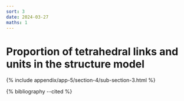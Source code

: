 ```yaml
---
sort: 3
date: 2024-03-27
maths: 1
---
```


# Proportion of tetrahedral links and units in the structure model

{% include appendix/app-5/section-4/sub-section-3.html %}

{% bibliography --cited %}

